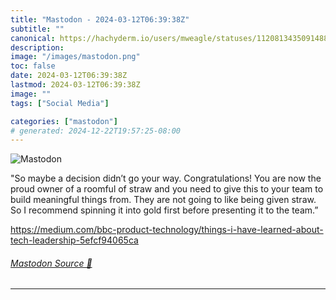 ```yaml
---
title: "Mastodon - 2024-03-12T06:39:38Z"
subtitle: ""
canonical: https://hachyderm.io/users/mweagle/statuses/112081343509148864
description:
image: "/images/mastodon.png"
toc: false
date: 2024-03-12T06:39:38Z
lastmod: 2024-03-12T06:39:38Z
image: ""
tags: ["Social Media"]

categories: ["mastodon"]
# generated: 2024-12-22T19:57:25-08:00
---
```

![Mastodon](/images/mastodon.png)

<p>&quot;So maybe a decision didn’t go your way. Congratulations! You are now the proud owner of a roomful of straw and you need to give this to your team to build meaningful things from. They are not going to like being given straw. So I recommend spinning it into gold first before presenting it to the team.”</p><p><a href="https://medium.com/bbc-product-technology/things-i-have-learned-about-tech-leadership-5efcf94065ca" target="_blank" rel="nofollow noopener noreferrer" translate="no"><span class="invisible">https://</span><span class="ellipsis">medium.com/bbc-product-technol</span><span class="invisible">ogy/things-i-have-learned-about-tech-leadership-5efcf94065ca</span></a></p>


###### [Mastodon Source 🐘](https://hachyderm.io/@mweagle/112081343509148864)

___

